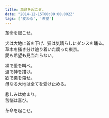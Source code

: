 ```yaml
---
title: 革命を起こせ。
date: "2014-12-15T00:00:00.002Z"
tags: ['変わる', '希望']
---
```


革命を起こせ。

犬は大地に首を下げ、猫は気晴らしにダンスを踊る。  
草木を掻き分け辿り着いた腐った東京。  
愛も希望も見当たらない。

裸で愛を叫べ。  
涙で神を描け。  
欲で悪を殺せ。  
母なる大地は全てを受け止める。

悲しみは始まり。  
苦悩は喜び。

革命を起こせ。
